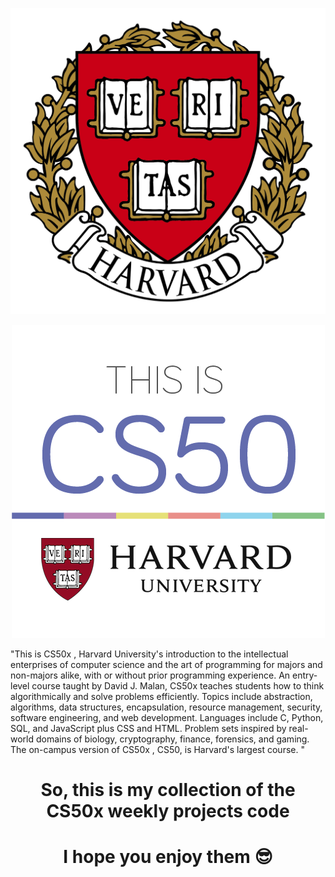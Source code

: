 <p align="center">
  <img src="https://raw.githubusercontent.com/sarasoll/CS50x/main/harvard-logo-transparent.png" />
</p>
<p align="center">
  <img src="https://raw.githubusercontent.com/sarasoll/CS50x/main/cs50-1.png" />
</p>
<p>"This is CS50x , Harvard University's introduction to the intellectual enterprises of computer science and the art of programming for majors and non-majors alike, with or without prior programming experience. An entry-level course taught by David J. Malan, CS50x teaches students how to think algorithmically and solve problems efficiently. Topics include abstraction, algorithms, data structures, encapsulation, resource management, security, software engineering, and web development. Languages include C, Python, SQL, and JavaScript plus CSS and HTML. Problem sets inspired by real-world domains of biology, cryptography, finance, forensics, and gaming. The on-campus version of CS50x , CS50, is Harvard's largest course. "</p>
<H1 align="center">So, this is my collection of the CS50x weekly projects code
</H1>






  <H1 align="center">I hope you enjoy them  😎
</H1>

